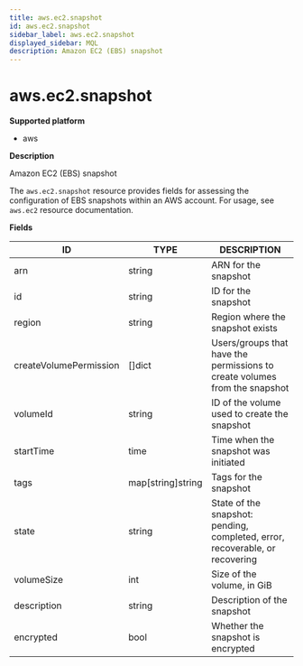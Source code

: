 ```yaml
---
title: aws.ec2.snapshot
id: aws.ec2.snapshot
sidebar_label: aws.ec2.snapshot
displayed_sidebar: MQL
description: Amazon EC2 (EBS) snapshot
---
```


# aws.ec2.snapshot

**Supported platform**

- aws

**Description**

Amazon EC2 (EBS) snapshot

The `aws.ec2.snapshot` resource provides fields for assessing the configuration of EBS snapshots within an AWS account. For usage, see `aws.ec2` resource documentation.

**Fields**

| ID                     | TYPE              | DESCRIPTION                                                                  |
| ---------------------- | ----------------- | ---------------------------------------------------------------------------- |
| arn                    | string            | ARN for the snapshot                                                         |
| id                     | string            | ID for the snapshot                                                          |
| region                 | string            | Region where the snapshot exists                                             |
| createVolumePermission | &#91;&#93;dict    | Users/groups that have the permissions to create volumes from the snapshot   |
| volumeId               | string            | ID of the volume used to create the snapshot                                 |
| startTime              | time              | Time when the snapshot was initiated                                         |
| tags                   | map[string]string | Tags for the snapshot                                                        |
| state                  | string            | State of the snapshot: pending, completed, error, recoverable, or recovering |
| volumeSize             | int               | Size of the volume, in GiB                                                   |
| description            | string            | Description of the snapshot                                                  |
| encrypted              | bool              | Whether the snapshot is encrypted                                            |
